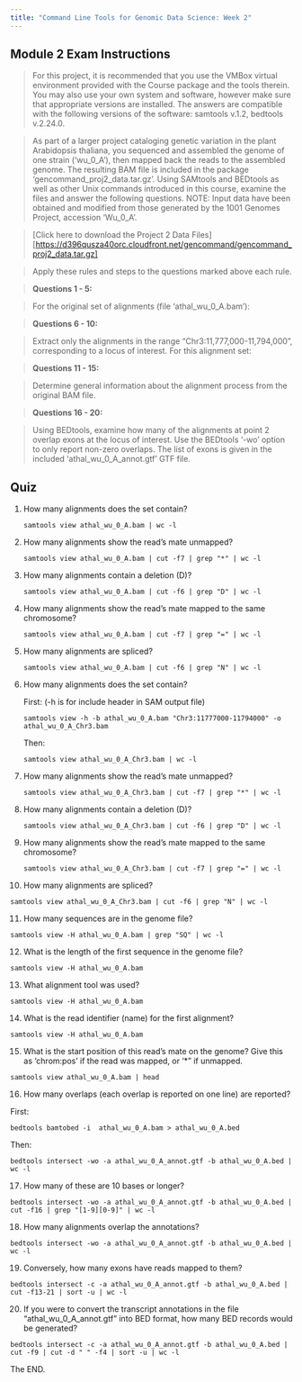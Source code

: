 ```yaml
---
title: "Command Line Tools for Genomic Data Science: Week 2"
---
```

## Module 2 Exam Instructions

>For this project, it is recommended that you use the VMBox virtual environment provided with the Course package and the tools therein. You may also use your own system and software, however make sure that appropriate versions are installed. The answers are compatible with the following versions of the software: samtools v.1.2, bedtools v.2.24.0.

>As part of a larger project cataloging genetic variation in the plant Arabidopsis thaliana, you sequenced and assembled the genome of one strain (‘wu_0_A’), then mapped back the reads to the assembled genome. The resulting BAM file is included in the package ‘gencommand_proj2\_data.tar.gz’. Using SAMtools and BEDtools as well as other Unix commands introduced in this course, examine the files and answer the following questions. NOTE: Input data have been obtained and modified from those generated by the 1001 Genomes Project, accession ‘Wu\_0\_A’.

> [Click here to download the Project 2 Data Files][https://d396qusza40orc.cloudfront.net/gencommand/gencommand_proj2_data.tar.gz]

> Apply these rules and steps to the questions marked above each rule.

> **Questions 1 - 5:**

> For the original set of alignments (file ‘athal_wu_0_A.bam’):

> **Questions 6 - 10:**

> Extract only the alignments in the range “Chr3:11,777,000-11,794,000”, corresponding to a locus of interest. For this alignment set:

> **Questions 11 - 15:**

> Determine general information about the alignment process from the original BAM file.

> **Questions 16 - 20:**

> Using BEDtools, examine how many of the alignments at point 2 overlap exons at the locus of interest. Use the BEDtools ‘-wo’ option to only report non-zero overlaps. The list of exons is given in the included ‘athal_wu_0_A_annot.gtf’ GTF file.

## Quiz

1. How many alignments does the set contain?

   `samtools view athal_wu_0_A.bam | wc -l`

2. How many alignments show the read’s mate unmapped?

   `samtools view athal_wu_0_A.bam | cut -f7 | grep "*" | wc -l`

3. How many alignments contain a deletion (D)?

   `samtools view athal_wu_0_A.bam | cut -f6 | grep "D" | wc -l`

4. How many alignments show the read’s mate mapped to the same chromosome?

   `samtools view athal_wu_0_A.bam | cut -f7 | grep "=" | wc -l`

5. How many alignments are spliced?

   `samtools view athal_wu_0_A.bam | cut -f6 | grep "N" | wc -l`

6. How many alignments does the set contain?

   First: (-h is for include header in SAM output file)

   `samtools view -h -b athal_wu_0_A.bam "Chr3:11777000-11794000" -o athal_wu_0_A_Chr3.bam`

   Then:

   `samtools view athal_wu_0_A_Chr3.bam | wc -l`

7. How many alignments show the read’s mate unmapped?

   `samtools view athal_wu_0_A_Chr3.bam | cut -f7 | grep "*" | wc -l`

8. How many alignments contain a deletion (D)?

   `samtools view athal_wu_0_A_Chr3.bam | cut -f6 | grep "D" | wc -l`

9. How many alignments show the read’s mate mapped to the same chromosome?

   `samtools view athal_wu_0_A_Chr3.bam | cut -f7 | grep "=" | wc -l`

10. How many alignments are spliced?

   `samtools view athal_wu_0_A_Chr3.bam | cut -f6 | grep "N" | wc -l`

11. How many sequences are in the genome file?

   `samtools view -H athal_wu_0_A.bam | grep "SQ" | wc -l`

12. What is the length of the first sequence in the genome file?

   `samtools view -H athal_wu_0_A.bam`

13. What alignment tool was used?

   `samtools view -H athal_wu_0_A.bam`

14. What is the read identifier (name) for the first alignment?

   `samtools view -H athal_wu_0_A.bam`

15. What is the start position of this read’s mate on the genome? Give this as ‘chrom:pos’ if the read was mapped, or ‘*” if unmapped.

   `samtools view athal_wu_0_A.bam | head`

16. How many overlaps (each overlap is reported on one line) are reported?

   First:

   `bedtools bamtobed -i  athal_wu_0_A.bam > athal_wu_0_A.bed`

   Then:

   `bedtools intersect -wo -a athal_wu_0_A_annot.gtf -b athal_wu_0_A.bed | wc -l`

17. How many of these are 10 bases or longer?

   `bedtools intersect -wo -a athal_wu_0_A_annot.gtf -b athal_wu_0_A.bed | cut -f16 | grep "[1-9][0-9]" | wc -l`

18. How many alignments overlap the annotations?

   `bedtools intersect -wo -a athal_wu_0_A_annot.gtf -b athal_wu_0_A.bed | wc -l`

19. Conversely, how many exons have reads mapped to them?

   `bedtools intersect -c -a athal_wu_0_A_annot.gtf -b athal_wu_0_A.bed | cut -f13-21 | sort -u | wc -l`

20. If you were to convert the transcript annotations in the file “athal_wu\_0_A_annot.gtf” into BED format, how many BED records would be generated?

   `bedtools intersect -c -a athal_wu_0_A_annot.gtf -b athal_wu_0_A.bed | cut -f9 | cut -d " " -f4 | sort -u | wc -l`







The END.